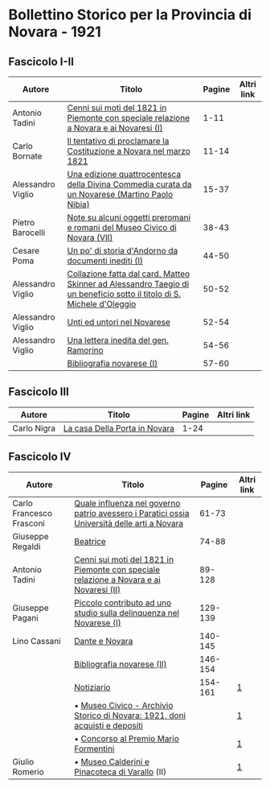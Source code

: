 # Bollettino Storico per la Provincia di Novara - 1921

## Fascicolo I-II

| Autore            | Titolo                                                                                                                                                                      | Pagine | Altri link |
|-------------------|-----------------------------------------------------------------------------------------------------------------------------------------------------------------------------|--------|------------|
| Antonio Tadini    | [Cenni sui moti del 1821 in Piemonte con speciale relazione a Novara e ai Novaresi (I)](https://en.calameo.com/read/0072607358774b5b30766)                                  | 1-11   |            |
| Carlo Bornate     | [Il tentativo di proclamare la Costituzione a Novara nel marzo 1821](https://en.calameo.com/read/0072607358774b5b30766)                                                     | 11-14  |            |
| Alessandro Viglio | [Una edizione quattrocentesca della Divina Commedia curata da un Novarese (Martino Paolo Nibia)](https://en.calameo.com/read/0072607358774b5b30766)                         | 15-37  |            |
| Pietro Barocelli  | [Note su alcuni oggetti preromani e romani del Museo Civico di Novara (VII)](https://en.calameo.com/read/0072607358774b5b30766)                                             | 38-43  |            |
| Cesare Poma       | [Un po' di storia d'Andorno da documenti inediti (I)](https://en.calameo.com/read/0072607358774b5b30766)                                                                    | 44-50  |            |
| Alessandro Viglio | [Collazione fatta dal card. Matteo Skinner ad Alessandro Taegio di un beneficio sotto il titolo di S. Michele d'Oleggio](https://en.calameo.com/read/0072607358774b5b30766) | 50-52  |            |
| Alessandro Viglio | [Unti ed untori nel Novarese](https://en.calameo.com/read/0072607358774b5b30766)                                                                                            | 52-54  |            |
| Alessandro Viglio | [Una lettera inedita del gen. Ramorino](https://en.calameo.com/read/0072607358774b5b30766)                                                                                  | 54-56  |            |
|                   | [Bibliografia novarese (I)](https://en.calameo.com/read/0072607358774b5b30766)                                                                                              | 57-60  |            |

## Fascicolo III

| Autore      | Titolo                                                                    | Pagine | Altri link |
|-------------|---------------------------------------------------------------------------|--------|------------|
| Carlo Nigra | [La casa Della Porta in Novara](http://www.ssno.it/BSPNo/bspn_porta.html) | 1-24   |            |

## Fascicolo IV

| Autore                   | Titolo                                                                                                                                           | Pagine  | Altri link                                             |
|--------------------------|--------------------------------------------------------------------------------------------------------------------------------------------------|---------|--------------------------------------------------------|
| Carlo Francesco Frasconi | [Quale influenza nel governo patrio avessero i Paratici ossia Università delle arti a Novara](https://en.calameo.com/read/00726073526aff3fa0ff0) | 61-73   |                                                        |
| Giuseppe Regaldi         | [Beatrice](https://en.calameo.com/read/00726073526aff3fa0ff0)                                                                                    | 74-88   |                                                        |
| Antonio Tadini           | [Cenni sui moti del 1821 in Piemonte con speciale relazione a Novara e ai Novaresi (II)](https://en.calameo.com/read/00726073526aff3fa0ff0)      | 89-128  |                                                        |
| Giuseppe Pagani          | [Piccolo contributo ad uno studio sulla delinquenza nel Novarese (I)](https://en.calameo.com/read/00726073526aff3fa0ff0)                         | 129-139 |                                                        |
| Lino Cassani             | [Dante e Novara](https://en.calameo.com/read/00726073526aff3fa0ff0)                                                                              | 140-145 |                                                        |
|                          | [Bibliografia novarese (II)](https://en.calameo.com/read/00726073526aff3fa0ff0)                                                                  | 146-154 |                                                        |
|                          | [Notiziario](http://www.ssno.it/BSPNo/bspn_not21.html)                                                                                           | 154-161 | [1](https://en.calameo.com/read/00726073526aff3fa0ff0) |
|                          | • [Museo Civico - Archivio Storico di Novara: 1921, doni acquisti e depositi](http://www.ssno.it/BSPNo/bspn_not21.html#211)                      |         | [1](https://en.calameo.com/read/00726073526aff3fa0ff0) |
|                          | • [Concorso al Premio Mario Formentini](http://www.ssno.it/BSPNo/bspn_not21.html#212)                                                            |         | [1](https://en.calameo.com/read/00726073526aff3fa0ff0) |
| Giulio Romerio           | • [Museo Calderini e Pinacoteca di Varallo](http://www.ssno.it/BSPNo/bspn_not21.html#213) (II)                                                   |         | [1](https://en.calameo.com/read/00726073526aff3fa0ff0) |
